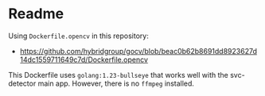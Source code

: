 # Readme

Using `Dockerfile.opencv` in this repository:
- https://github.com/hybridgroup/gocv/blob/beac0b62b8691dd8923627d14dc1559711649c7d/Dockerfile.opencv

This Dockerfile uses `golang:1.23-bullseye` that works well with the svc-detector main app. However, there is no `ffmpeg` installed. 